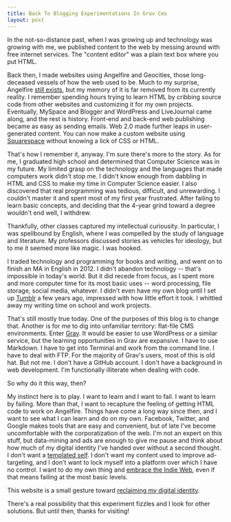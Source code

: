 ```yaml
---
title: Back To Blogging Experimentations In Grav Cms
layout: post
---
```


In the not-so-distance past, when I was growing up and technology was growing with me, we published content to the web by messing around with free internet services. The "content editor" was a plain text box where you put HTML.

Back then, I made websites using Angelfire and Geocities, those long-deceased vessels of how the web used to be. Much to my surprise, Angelfire [still exists](http://http://www.angelfire.lycos.com/), but my memory of it is far removed from its currently reality. I remember spending hours trying to learn HTML by cribbing source code from other websites and customizing it for my own projects. Eventually, MySpace and Blogger and WordPress and LiveJournal came along, and the rest is history. Front-end and back-end web publishing became as easy as sending emails. Web 2.0 made further leaps in user-generated content. You can now make a custom website using [Squarespace](http://squarespace.com) without knowing a lick of CSS or HTML.

That's how I remember it, anyway. I'm sure there's more to the story. As for me, I graduated high school and determined that Computer Science was in my future. My limited grasp on the technology and the languages that made computers work didn't stop me. I didn't know enough from dabbling in HTML and CSS to make my time in Computer Science easier. I also discovered that real programming was tedious, difficult, and unrewarding. I couldn't master it and spent most of my first year frustrated. After failing to learn basic concepts, and deciding that the 4-year grind toward a degree wouldn't end well, I withdrew.

Thankfully, other classes captured my intellectual curiousity. In particular, I was spellbound by English, where I was compelled by the study of language and literature. My professors discussed stories as vehicles for ideology, but to me it seemed more like magic. I was hooked.

I traded technology and programming for books and writing, and went on to finish an MA in English in 2012. I didn't abandon technology -- that's impossible in today's world. But it did recede from focus, as I spent more and more computer time for its most basic uses -- word processing, file storage, social media, whatever. I didn't even have my own blog until I set up [Tumblr](http://willreadbooksformoney.tumblr.com) a few years ago, impressed with how little effort it took. I whittled away my writing time on school and work projects.

That's still mostly true today. One of the purposes of this blog is to change that. Another is for me to dig into unfamiliar territory: flat-file CMS environments. Enter [Grav](http://getgrav.org). It would be easier to use WordPress or a similar service, but the learning opportunities in Grav are expansive. I have to use Markdown. I have to get into Terminal and work from the command line. I have to deal with FTP. For the majority of Grav's users, most of this is old hat. But not me. I don't have a GitHub account. I don't have a background in web development. I'm functionally illiterate when dealing with code.

So why do it this way, then?

My instinct here is to play. I want to learn and I want to fail. I want to learn by failing. More than that, I want to recapture the feeling of getting HTML code to work on Angelfire. Things have come a long way since then, and I want to see what I can learn and do on my own. Facebook, Twitter, and Google makes tools that are easy and convenient, but of late I've become uncomfortable with the corporatization of the web. I'm not an expert on this stuff, but data-mining and ads are enough to give me pause and think about how much of my digital identity I've handed over without a second thought. I don't want a [templated self](http://cyborganthropology.com/Templated_Self). I don't want my content used to improve ad-targeting, and I don't want to lock myself into a platform over which I have no control. I want to do my own thing and [embrace the Indie Web](http://2014trends.hackeducation.com/indie.html), even if that means failing at the most basic levels.

This website is a small gesture toward [reclaiming my digital identity](http://reclaim.hackeducation.com).

There's a real possibility that this experiment fizzles and I look for other solutions. But until then, thanks for visiting!
